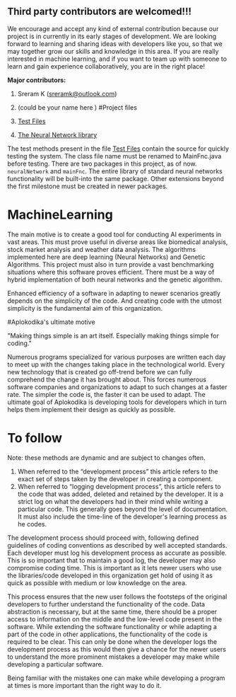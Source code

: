## Third party contributors are welcomed!!! 

We encourage and accept any kind of external contribution because our project is in currently in its early stages of development. We are looking forward to learning and sharing ideas with developers like you, so that we may together grow our skills and knowledge in this area. If you are really interested in machine learning, and if you want to team up with someone to learn and gain experience collaboratively, you are in the right place! 

**Major contributors:**  

1.	Sreram K (sreramk@outlook.com) 
2.	(could be your name here )
#Project files


1.	[Test Files](https://github.com/Aplokodika/MachineLearning/tree/master/ToBeTested/src/mainFnc)
2.	[The Neural Network library](https://github.com/Aplokodika/MachineLearning/tree/master/ToBeTested/src/neuralNetwork)

The test methods present in the file [Test Files](https://github.com/Aplokodika/MachineLearning/tree/master/ToBeTested/src/mainFnc) contain the source for quickly testing the system. The class file name must be renamed to MainFnc.java before testing. There are two packages in this project, as of now. `neuralNetwork` and `mainFnc`. The entire library of standard neural networks functionality will be built-into the same package. Other extensions beyond the first milestone must be created in newer packages. 

# MachineLearning

The main motive is to create a good tool for conducting AI experiments in vast areas. This must prove useful in diverse areas like biomedical analysis, stock market analysis and weather data analysis. The algorithms implemented here are deep learning (Neural Networks) and Genetic Algorithms. This project must also in turn provide a vast benchmarking situations where this software proves efficient. There must be a way of hybrid implementation of both neural networks and the genetic algorithm. 

Enhanced efficiency of a software in adapting to newer scenarios greatly depends on the simplicity of the code.  And creating code with the utmost simplicity is the fundamental aim of this organization. 

#Aplokodika's ultimate motive

"Making things simple is an art itself. Especially making things simple for coding."

Numerous programs specialized for various purposes are written each day to meet up with the changes taking place in the technological world. Every new technology that is created go off-trend before we can fully comprehend the change it has brought about. This forces numerous software companies and organizations to adapt to such changes at a faster rate. The simpler the code is, the faster it can be used to adapt. The ultimate goal of Aplokodika is developing tools for developers which in turn helps them implement their design as quickly as possible. 


# To follow

Note: these methods are dynamic and are subject to changes often. 

1. When referred to the “development process” this article refers to the exact set of steps taken by the developer in creating a component. 
2. When referred to “logging development process”, this article refers to the code that was added, deleted and retained by the developer. It is a strict log on what the developers had in their mind while writing a particular code. This generally goes beyond the level of documentation. It must also include the time-line of the developer's learning process as he codes. 

The development process should proceed with, following defined guidelines of coding conventions as described by well accepted standards. Each developer must log his development process as accurate as possible. This is so important that to maintain a good log, the developer may also compromise coding time. This is important as it lets newer users who use the libraries/code developed in this organization get hold of using it as quick as possible with medium or low knowledge on the area.

This process ensures that the new user follows the footsteps of the original developers to further understand the functionality of the code. Data abstraction is necessary, but at the same time, there should be a proper access to information on the middle and the low-level code present in the software. While extending the software functionality or while adapting a part of the code in other applications, the functionality of the code is required to be clear. This can only be done when the developer logs the development process as this would then give a chance for the newer users to understand the more prominent mistakes a developer may make while developing a particular software. 

Being familiar with the mistakes one can make while developing a program at times is more important than the right way to do it.
